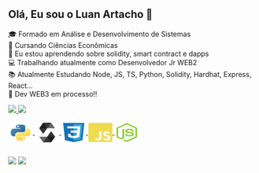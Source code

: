 ## Olá, Eu sou o Luan Artacho :wave:
 
 :mortar_board: Formado em Análise e Desenvolvimento de Sistemas <br>
 👀 Cursando Ciências Econômicas <br>
 🌱 Eu estou aprendendo sobre solidity, smart contract e dapps<br>
 💻 Trabalhando atualmente como Desenvolvedor Jr WEB2<br>
 :books: Atualmente Estudando Node, JS, TS, Python, Solidity, Hardhat, Express, React... <br>
   🥇 Dev WEB3 em processo!!
 
 <div>
  <a href="https://github.com/LuanArtacho">
  <img height="160em" src="https://github-readme-stats.vercel.app/api?username=LuanArtacho&show_icons=true&theme=dracula&include_all_commits=true&count_private=true"/>
  <img height="160em" src="https://github-readme-stats.vercel.app/api/top-langs/?username=LuanArtacho&layout=compact&langs_count=7&theme=dracula"/>
</div>
<div style="display: inline_block"><br>
  <img align="center" alt="Luan-Python" height="40" width="50" src="https://raw.githubusercontent.com/devicons/devicon/1119b9f84c0290e0f0b38982099a2bd027a48bf1/icons/python/python-original.svg">
  <img align="center" alt="Luan-Solidity" height="40" width="50" src="https://raw.githubusercontent.com/devicons/devicon/1119b9f84c0290e0f0b38982099a2bd027a48bf1/icons/solidity/solidity-original.svg">
  <img align="center" alt="Luan-CSS" height="40" width="50" src="https://raw.githubusercontent.com/devicons/devicon/master/icons/css3/css3-original.svg">
  <img align="center" alt="Luan-Js" height="40" width="50" src="https://raw.githubusercontent.com/devicons/devicon/master/icons/javascript/javascript-plain.svg">
  <img align="center" alt="Luan-Node" height="40" width="50" src="https://github.com/devicons/devicon/blob/master/icons/nodejs/nodejs-original.svg">
</div>
  
  ##
 
<div>
  <a href="https://www.linkedin.com/in/luan-artacho/" target="_blank"><img src="https://img.shields.io/badge/-LinkedIn-%230077B5?style=for-the-badge&logo=linkedin&logoColor=white" target="_blank"></a>
  <a href="https://github.com/LuanArtacho/EstudoCSharp" target="_blank"><img src="https://img.shields.io/badge/C%23-239120?style=for-the-badge&logo=c-sharp&logoColor=white" target="_blank"></a>
